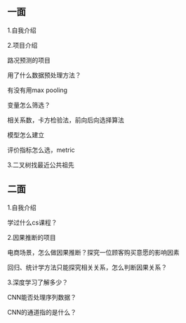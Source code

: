 ## 一面

1.自我介绍

2.项目介绍

路况预测的项目

用了什么数据预处理方法？

有没有用max pooling

变量怎么筛选？

相关系数，卡方检验法，前向后向选择算法

模型怎么建立

评价指标怎么选，metric

3.二叉树找最近公共祖先

## 二面

1.自我介绍

学过什么cs课程？

2.因果推断的项目

电商场景，怎么做因果推断？探究一位顾客购买意愿的影响因素

回归、统计学方法只能探究相关关系，怎么判断因果关系？

3.深度学习了解多少？

CNN能否处理序列数据？

CNN的通道指的是什么？